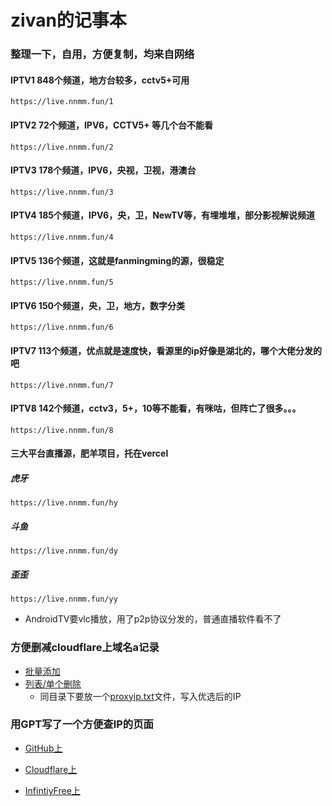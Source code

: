# zivan的记事本
### 整理一下，自用，方便复制，均来自网络
#### IPTV1 848个频道，地方台较多，cctv5+可用
    https://live.nnmm.fun/1
#### IPTV2 72个频道，IPV6，CCTV5+ 等几个台不能看
    https://live.nnmm.fun/2
#### IPTV3 178个频道，IPV6，央视，卫视，港澳台
    https://live.nnmm.fun/3
#### IPTV4 185个频道，IPV6，央，卫，NewTV等，有埋堆堆，部分影视解说频道
    https://live.nnmm.fun/4
#### IPTV5 136个频道，这就是fanmingming的源，很稳定
    https://live.nnmm.fun/5
#### IPTV6 150个频道，央，卫，地方，数字分类
    https://live.nnmm.fun/6
#### IPTV7 113个频道，优点就是速度快，看源里的ip好像是湖北的，哪个大佬分发的吧
    https://live.nnmm.fun/7
#### IPTV8 142个频道，cctv3，5+，10等不能看，有咪咕，但阵亡了很多。。。
    https://live.nnmm.fun/8

#### 三大平台直播源，肥羊项目，托在vercel
##### 虎牙
    https://live.nnmm.fun/hy
##### 斗鱼
    https://live.nnmm.fun/dy
##### 歪歪
    https://live.nnmm.fun/yy
- AndroidTV要vlc播放，用了p2p协议分发的，普通直播软件看不了

### 方便删减cloudflare上域名a记录
- [批量添加](https://github.com/zivan80/Scripts/blob/master/src/cloudflare/bulk_add.py)
- [列表/单个删除](https://github.com/zivan80/Scripts/blob/master/src/cloudflare/single_del.py)
  - 同目录下要放一个[proxyip.txt](https://github.com/zivan80/Scripts/blob/master/src/cloudflare/proxyip.txt)文件，写入优选后的IP

### 用GPT写了一个方便查IP的页面
- [GitHub上](checkip)

- [Cloudflare上](https://ip.nnmm.fun)

- [InfintiyFree上](https://zivan.000.pe)
